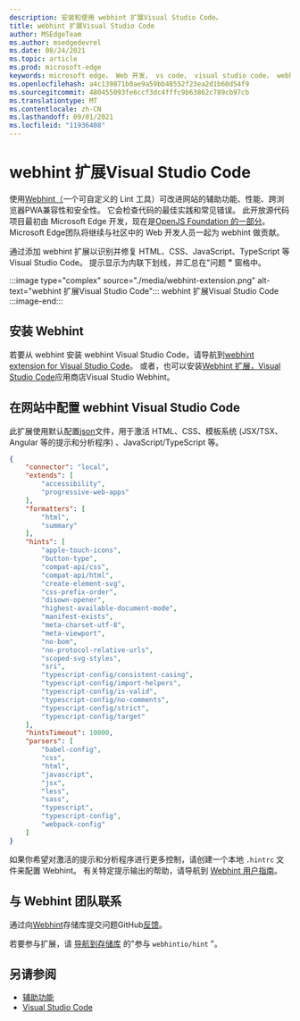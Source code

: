 ```yaml
---
description: 安装和使用 webhint 扩展Visual Studio Code。
title: webhint 扩展Visual Studio Code
author: MSEdgeTeam
ms.author: msedgedevrel
ms.date: 08/24/2021
ms.topic: article
ms.prod: microsoft-edge
keywords: microsoft edge， Web 开发， vs code， visual studio code， webhint
ms.openlocfilehash: a4c139871b0ae9a59bb48552f23ea2d1b60d54f9
ms.sourcegitcommit: 480455093fe6ccf3dc4fffc9b63862c789cb97cb
ms.translationtype: MT
ms.contentlocale: zh-CN
ms.lasthandoff: 09/01/2021
ms.locfileid: "11936408"
---
```

# <a name="the-webhint-extension-for-visual-studio-code"></a>webhint 扩展Visual Studio Code

使用[Webhint（][WebhintMain]一个可自定义的 Lint 工具）可改进网站的辅助功能、性能、跨浏览器PWA兼容性和安全性。  它会检查代码的最佳实践和常见错误。 此开放源代码项目最初由 Microsoft Edge 开发，现在是[OpenJS Foundation 的一部分][OpenjsFoundation]。  Microsoft Edge团队将继续与社区中的 Web 开发人员一起为 webhint 做贡献。

通过添加 webhint 扩展以识别并修复 HTML、CSS、JavaScript、TypeScript 等Visual Studio Code。  提示显示为内联下划线，并汇总在"问题 **"** 窗格中。

:::image type="complex" source="./media/webhint-extension.png" alt-text="webhint 扩展Visual Studio Code":::
   webhint 扩展Visual Studio Code
:::image-end:::


<!-- ====================================================================== -->
## <a name="installing-webhint"></a>安装 Webhint

若要从 webhint 安装 webhint Visual Studio Code，请导航到[webhint extension for Visual Studio Code](index.md#the-webhint-extension-for-visual-studio-code)。 <!-- in the article _Visual Studio Code overview_. -->  或者，也可以安装[Webhint 扩展，Visual Studio Code][VisualstudioMarketplaceWebhint]应用商店Visual Studio Webhint。


<!-- ====================================================================== -->
## <a name="configuring-webhint-in-visual-studio-code"></a>在网站中配置 webhint Visual Studio Code

此扩展使用默认配置[json][GithubWebhintioIndexjson]文件，用于激活 HTML、CSS、模板系统 \(JSX/TSX、Angular 等的提示和分析程序\) 、JavaScript/TypeScript 等。

```json
{
    "connector": "local",
    "extends": [
        "accessibility",
        "progressive-web-apps"
    ],
    "formatters": [
        "html",
        "summary"
    ],
    "hints": [
        "apple-touch-icons",
        "button-type",
        "compat-api/css",
        "compat-api/html",
        "create-element-svg",
        "css-prefix-order",
        "disown-opener",
        "highest-available-document-mode",
        "manifest-exists",
        "meta-charset-utf-8",
        "meta-viewport",
        "no-bom",
        "no-protocol-relative-urls",
        "scoped-svg-styles",
        "sri",
        "typescript-config/consistent-casing",
        "typescript-config/import-helpers",
        "typescript-config/is-valid",
        "typescript-config/no-comments",
        "typescript-config/strict",
        "typescript-config/target"
    ],
    "hintsTimeout": 10000,
    "parsers": [
        "babel-config",
        "css",
        "html",
        "javascript",
        "jsx",
        "less",
        "sass",
        "typescript",
        "typescript-config",
        "webpack-config"
    ]
}
```

如果你希望对激活的提示和分析程序进行更多控制，请创建一个本地 `.hintrc` 文件来配置 Webhint。  有关特定提示输出的帮助，请导航到 [Webhint 用户指南][WebhintDocsUserguideConfiguringSummary]。


<!-- ====================================================================== -->
## <a name="getting-in-touch-with-the-webhint-team"></a>与 Webhint 团队联系

通过向[Webhint][GithubWebhintioIssuesNew]存储库提交问题GitHub[反馈][GithubWebhintio]。

若要参与扩展，请 [导航到存储库][GithubWebhintioExtensionVscodeContributing] 的"参与 `webhintio/hint` "。


<!-- ====================================================================== -->
## <a name="see-also"></a>另请参阅

*  [辅助功能][AccessibilityIndex]
*  [Visual Studio Code][VisualstudiocodeIndex]


<!-- ====================================================================== -->
<!--links -->
[AccessibilityIndex]: /microsoft-edge/accessibility "辅助功能|Microsoft Docs"
[VisualstudiocodeIndex]: /microsoft-edge/visual-studio-code/index "Visual Studio Code |Microsoft Docs"
<!-- external links -->
[GithubWebhintio]: https://github.com/webhintio/hint "webhint |GitHub"
[GithubWebhintioExtensionVscodeContributing]: https://github.com/webhintio/hint/blob/master/packages/extension-vscode/CONTRIBUTING.md "参与 - webhint |GitHub"
[GithubWebhintioIndexjson]: https://github.com/webhintio/hint/blob/master/packages/configuration-development/index.json "index.js- webhintio/hint |GitHub"
[GithubWebhintioIssuesNew]: https://github.com/webhintio/hint/issues/new "新问题 - webhintio/hint |GitHub"

[VisualstudioMarketplaceWebhint]: https://marketplace.visualstudio.com/items?itemName=webhint.vscode-webhint "webhint |Visual StudioMarketplace"

[OpenjsFoundation]: https://openjsf.org "OpenJS Foundation"

[WebhintDocsUserguideConfiguringSummary]: https://webhint.io/docs/user-guide/configuring-webhint/summary "配置 Webhint |webhint 文档"
[WebhintMain]: https://webhint.io "webhint"

